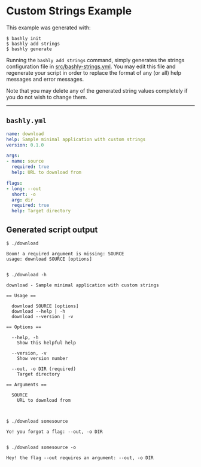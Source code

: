 # Custom Strings Example

This example was generated with:

    $ bashly init
    $ bashly add strings
    $ bashly generate

Running the `bashly add strings` command, simply generates  the strings configuration file in [src/bashly-strings.yml](src/bashly-strings.yml). You may edit this file and regenerate your script in order to replace the format of any (or all) help messages and error messages.

Note that you may delete any of the generated string values completely if you do not wish to change them.

-----

## `bashly.yml`

```yaml
name: download
help: Sample minimal application with custom strings
version: 0.1.0

args:
- name: source
  required: true
  help: URL to download from

flags:
- long: --out
  short: -o
  arg: dir
  required: true
  help: Target directory
```

## Generated script output

```shell
$ ./download

Boom! a required argument is missing: SOURCE
usage: download SOURCE [options]


$ ./download -h

download - Sample minimal application with custom strings

== Usage ==

  download SOURCE [options]
  download --help | -h
  download --version | -v

== Options ==

  --help, -h
    Show this helpful help

  --version, -v
    Show version number

  --out, -o DIR (required)
    Target directory

== Arguments ==

  SOURCE
    URL to download from



$ ./download somesource

Yo! you forgot a flag: --out, -o DIR


$ ./download somesource -o

Hey! the flag --out requires an argument: --out, -o DIR


```



